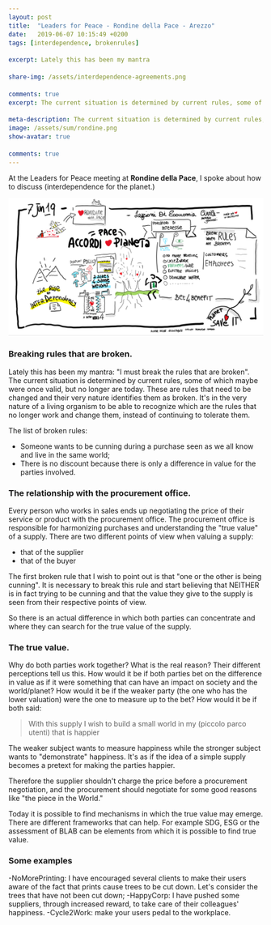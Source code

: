 ```yaml
---
layout: post
title:  "Leaders for Peace - Rondine della Pace - Arezzo"
date:   2019-06-07 10:15:49 +0200
tags: [interdependence, brokenrules]

excerpt: Lately this has been my mantra

share-img: /assets/interdependence-agreements.png

comments: true
excerpt: The current situation is determined by current rules, some of which maybe were once  valid, but no longer are today. These are rules that need to be changed and their very nature identifies them as broken. It's in the very nature of a living organism  to be able to recognize which are the rules that no longer work and change them, instead of continuing to tolerate them.

meta-description: The current situation is determined by current rules, some of which maybe were once  valid, but no longer are today. These are rules that need to be changed and their very nature identifies them as broken. It's in the very nature of a living organism  to be able to recognize which are the rules that no longer work and change them, instead of continuing to tolerate them.
image: /assets/sum/rondine.png
show-avatar: true

comments: true
---
```



At the Leaders for Peace meeting at **Rondine della Pace**, I spoke about how to discuss  (interdependence for  the planet.)

![The presentation](/assets/interdependence-agreements.png)


### Breaking rules that are broken.
Lately this has been my mantra: "I must break the rules that are broken". The current situation is determined by current rules, some of which maybe were once  valid, but no longer are today. These are rules that need to be changed and their very nature identifies them as broken. It's in the very nature of a living organism  to be able to recognize which are the rules that no longer work and change them, instead of continuing to tolerate them.

The list of broken rules:
- Someone wants to be cunning during a purchase seen as we all know and live in the same world;
- There is no discount because there is only a difference in value for the parties involved.

### The relationship with the procurement office.
Every person who works in sales ends up negotiating the price of their service or product with the procurement office. The procurement office is responsible for harmonizing purchases and understanding the "true value" of a supply. There are two different points of view when valuing a supply:
- that of the supplier
- that of the buyer


 The first broken rule that I wish to point out is that "one or the other is being cunning". It is necessary to break this rule and start believing that NEITHER   is in fact trying to be cunning and that the value they give to the supply is seen from their respective points of view.

 So there is an actual difference in which both parties can concentrate and where they can search for the true value of the supply.


### The true value.
Why do both parties work together? What is the real reason? Their different perceptions tell us this. How would it be if both parties bet on the difference in value as if it were something that can have an impact on society and the world/planet?
How would it be if the weaker party (the one who has the lower valuation) were the one to measure up to the bet? How would it be if both said:

> With this supply I wish to build a small world in my (piccolo parco utenti) that is happier

The weaker subject wants to measure happiness while the stronger subject wants to "demonstrate" happiness. It's as if the idea of a simple supply becomes a pretext for making the parties happier.

Therefore the supplier shouldn't charge the price before a procurement negotiation, and the procurement should negotiate for some good reasons like "the piece in the World."

Today it is possible to find mechanisms in which the true value may emerge. There are different frameworks that can help. For example SDG, ESG or the assessment of BLAB can be elements from which it is possible to find true value.

### Some examples
-NoMorePrinting: I have encouraged several clients to make their users aware of the fact that prints cause trees to be cut down. Let's consider the trees that have not been cut down;
-HappyCorp: I have pushed some suppliers, through increased reward, to take care of their colleagues' happiness.
-Cycle2Work: make your users pedal to the workplace.
